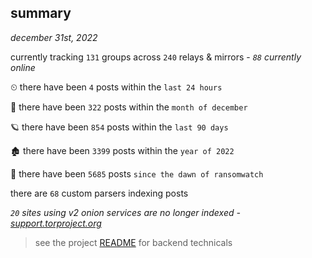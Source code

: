 
## summary
_december 31st, 2022_

currently tracking `131` groups across `240` relays & mirrors - _`88` currently online_

⏲ there have been `4` posts within the `last 24 hours`

🦈 there have been `322` posts within the `month of december`

🪐 there have been `854` posts within the `last 90 days`

🏚 there have been `3399` posts within the `year of 2022`

🦕 there have been `5685` posts `since the dawn of ransomwatch`

there are `68` custom parsers indexing posts

_`20` sites using v2 onion services are no longer indexed - [support.torproject.org](https://support.torproject.org/onionservices/v2-deprecation/)_

> see the project [README](https://github.com/joshhighet/ransomwatch#ransomwatch--) for backend technicals
